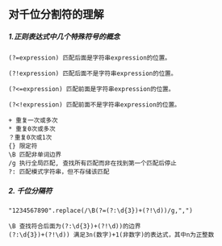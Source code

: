 ## 对千位分割符的理解

##### 1.正则表达式中几个特殊符号的概念

```
(?=expression) 匹配后面是字符串expression的位置。
```

```
(?!expression) 匹配后面不是字符串expression的位置。
```

```
(?<=expression) 匹配前面是字符串expression的位置。
```

```
(?<!expression) 匹配前面不是字符串expression的位置。
```

```
+ 重复一次或多次
* 重复0次或多次
？重复0次或1次
{} 限定符
\B 匹配非单词边界
/g 执行全局匹配, 查找所有匹配而非在找到第一个匹配后停止
?: 匹配模式字符串，但不存储该匹配
```

##### 2. 千位分隔符

```
"1234567890".replace(/\B(?=(?:\d{3})+(?!\d))/g,",")
```

```
\B 查找符合后面为(?:\d{3})+(?!\d))的边界
(?:\d{3})+(?!\d)) 满足3n(数字)+1(非数字)的表达式，其中n为正整数
```

